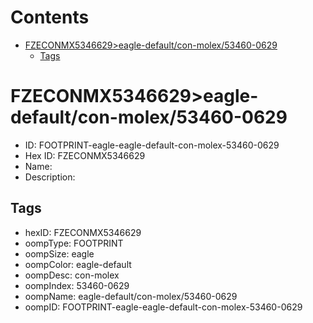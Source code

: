 



Contents
========

* [FZECONMX5346629>eagle-default/con-molex/53460-0629](#fzeconmx5346629eagle-defaultcon-molex53460-0629)
	* [Tags](#tags)

# FZECONMX5346629>eagle-default/con-molex/53460-0629

- ID: FOOTPRINT-eagle-eagle-default-con-molex-53460-0629
- Hex ID: FZECONMX5346629
- Name: 
- Description: 

## Tags

- hexID: FZECONMX5346629
- oompType: FOOTPRINT
- oompSize: eagle
- oompColor: eagle-default
- oompDesc: con-molex
- oompIndex: 53460-0629
- oompName: eagle-default/con-molex/53460-0629
- oompID: FOOTPRINT-eagle-eagle-default-con-molex-53460-0629
